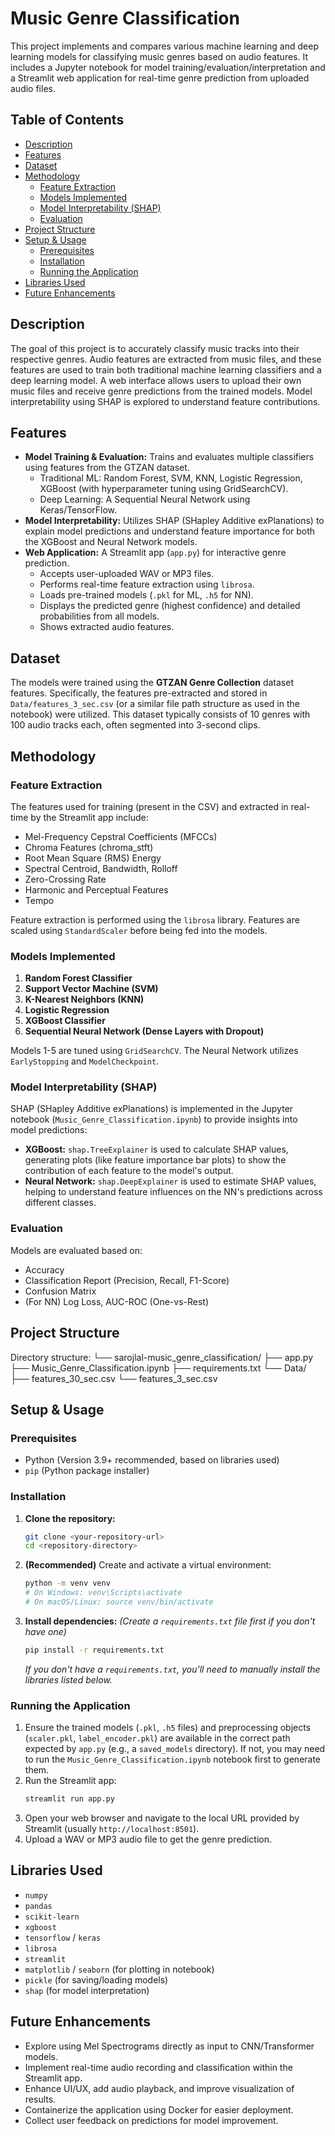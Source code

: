 # Music Genre Classification

This project implements and compares various machine learning and deep learning models for classifying music genres based on audio features. It includes a Jupyter notebook for model training/evaluation/interpretation and a Streamlit web application for real-time genre prediction from uploaded audio files.

## Table of Contents

- [Description](#description)
- [Features](#features)
- [Dataset](#dataset)
- [Methodology](#methodology)
  - [Feature Extraction](#feature-extraction)
  - [Models Implemented](#models-implemented)
  - [Model Interpretability (SHAP)](#model-interpretability-shap)
  - [Evaluation](#evaluation)
- [Project Structure](#project-structure)
- [Setup & Usage](#setup--usage)
  - [Prerequisites](#prerequisites)
  - [Installation](#installation)
  - [Running the Application](#running-the-application)
- [Libraries Used](#libraries-used)
- [Future Enhancements](#future-enhancements)

## Description

The goal of this project is to accurately classify music tracks into their respective genres. Audio features are extracted from music files, and these features are used to train both traditional machine learning classifiers and a deep learning model. A web interface allows users to upload their own music files and receive genre predictions from the trained models. Model interpretability using SHAP is explored to understand feature contributions.

## Features

-   **Model Training & Evaluation:** Trains and evaluates multiple classifiers using features from the GTZAN dataset.
    -   Traditional ML: Random Forest, SVM, KNN, Logistic Regression, XGBoost (with hyperparameter tuning using GridSearchCV).
    -   Deep Learning: A Sequential Neural Network using Keras/TensorFlow.
-   **Model Interpretability:** Utilizes SHAP (SHapley Additive exPlanations) to explain model predictions and understand feature importance for both the XGBoost and Neural Network models.
-   **Web Application:** A Streamlit app (`app.py`) for interactive genre prediction.
    -   Accepts user-uploaded WAV or MP3 files.
    -   Performs real-time feature extraction using `librosa`.
    -   Loads pre-trained models (`.pkl` for ML, `.h5` for NN).
    -   Displays the predicted genre (highest confidence) and detailed probabilities from all models.
    -   Shows extracted audio features.

## Dataset

The models were trained using the **GTZAN Genre Collection** dataset features. Specifically, the features pre-extracted and stored in `Data/features_3_sec.csv` (or a similar file path structure as used in the notebook) were utilized. This dataset typically consists of 10 genres with 100 audio tracks each, often segmented into 3-second clips.

## Methodology

### Feature Extraction

The features used for training (present in the CSV) and extracted in real-time by the Streamlit app include:
-   Mel-Frequency Cepstral Coefficients (MFCCs)
-   Chroma Features (chroma_stft)
-   Root Mean Square (RMS) Energy
-   Spectral Centroid, Bandwidth, Rolloff
-   Zero-Crossing Rate
-   Harmonic and Perceptual Features
-   Tempo

Feature extraction is performed using the `librosa` library. Features are scaled using `StandardScaler` before being fed into the models.

### Models Implemented

1.  **Random Forest Classifier**
2.  **Support Vector Machine (SVM)**
3.  **K-Nearest Neighbors (KNN)**
4.  **Logistic Regression**
5.  **XGBoost Classifier**
6.  **Sequential Neural Network (Dense Layers with Dropout)**

Models 1-5 are tuned using `GridSearchCV`. The Neural Network utilizes `EarlyStopping` and `ModelCheckpoint`.

### Model Interpretability (SHAP)

SHAP (SHapley Additive exPlanations) is implemented in the Jupyter notebook (`Music_Genre_Classification.ipynb`) to provide insights into model predictions:
-   **XGBoost:** `shap.TreeExplainer` is used to calculate SHAP values, generating plots (like feature importance bar plots) to show the contribution of each feature to the model's output.
-   **Neural Network:** `shap.DeepExplainer` is used to estimate SHAP values, helping to understand feature influences on the NN's predictions across different classes.

### Evaluation

Models are evaluated based on:
-   Accuracy
-   Classification Report (Precision, Recall, F1-Score)
-   Confusion Matrix
-   (For NN) Log Loss, AUC-ROC (One-vs-Rest)

## Project Structure

Directory structure:
└── sarojlal-music_genre_classification/
    ├── app.py
    ├── Music_Genre_Classification.ipynb
    ├── requirements.txt
    └── Data/
        ├── features_30_sec.csv
        └── features_3_sec.csv

## Setup & Usage

### Prerequisites

-   Python (Version 3.9+ recommended, based on libraries used)
-   `pip` (Python package installer)

### Installation

1.  **Clone the repository:**
    ```bash
    git clone <your-repository-url>
    cd <repository-directory>
    ```
2.  **(Recommended)** Create and activate a virtual environment:
    ```bash
    python -m venv venv
    # On Windows: venv\Scripts\activate
    # On macOS/Linux: source venv/bin/activate
    ```
3.  **Install dependencies:**
    *(Create a `requirements.txt` file first if you don't have one)*
    ```bash
    pip install -r requirements.txt
    ```
    *If you don't have a `requirements.txt`, you'll need to manually install the libraries listed below.*

### Running the Application

1.  Ensure the trained models (`.pkl`, `.h5` files) and preprocessing objects (`scaler.pkl`, `label_encoder.pkl`) are available in the correct path expected by `app.py` (e.g., a `saved_models` directory). If not, you may need to run the `Music_Genre_Classification.ipynb` notebook first to generate them.
2.  Run the Streamlit app:
    ```bash
    streamlit run app.py
    ```
3.  Open your web browser and navigate to the local URL provided by Streamlit (usually `http://localhost:8501`).
4.  Upload a WAV or MP3 audio file to get the genre prediction.

## Libraries Used

-   `numpy`
-   `pandas`
-   `scikit-learn`
-   `xgboost`
-   `tensorflow` / `keras`
-   `librosa`
-   `streamlit`
-   `matplotlib` / `seaborn` (for plotting in notebook)
-   `pickle` (for saving/loading models)
-   `shap` (for model interpretation)


## Future Enhancements

-   Explore using Mel Spectrograms directly as input to CNN/Transformer models.
-   Implement real-time audio recording and classification within the Streamlit app.
-   Enhance UI/UX, add audio playback, and improve visualization of results.
-   Containerize the application using Docker for easier deployment.
-   Collect user feedback on predictions for model improvement.
